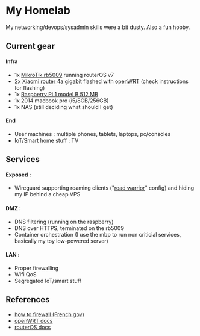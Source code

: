 # My Homelab

My networking/devops/sysadmin skills were a bit dusty. Also a fun hobby.

## Current gear

#### Infra

- 1x [MikroTik rb5009]() running routerOS v7
- 2x [Xiaomi router 4a gigabit]() flashed with [openWRT]() (check instructions for flashing)
- 1x [Raspberry Pi 1 model B 512 MB]()
- 1x 2014 macbook pro (i5/8GB/256GB)
- 1x NAS (still deciding what should I get)

#### End

- User machines : multiple phones, tablets, laptops, pc/consoles
- IoT/Smart home stuff : TV

## Services

#### Exposed :

- Wireguard supporting roaming clients ("[road warrior]()" config) and hiding my IP behind a cheap VPS

#### DMZ :

- DNS filtering (running on the raspberry)
- DNS over HTTPS, terminated on the rb5009
- Container orchestration (I use the mbp to run non criticial services, basically my toy low-powered server)


#### LAN :

- Proper firewalling
- Wifi QoS
- Segregated IoT/smart stuff


## References

- [how to firewall (French gov)](https://www.ssi.gouv.fr/uploads/2018/01/guide_preconisations-pare-feux-zone-exposee-internet_anssi_pa_044_v1.pdf)
- [openWRT docs]()
- [routerOS docs]()
